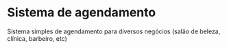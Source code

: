 # Sistema de agendamento
Sistema simples de agendamento para diversos negócios (salão de beleza, clínica, barbeiro, etc)
